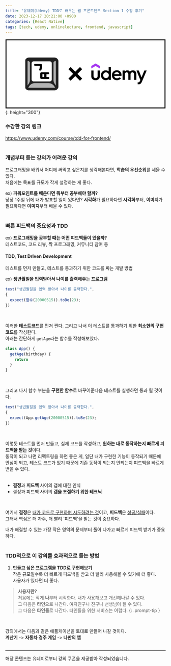 ```yaml
---
title: "유데미(Udemy) TDD로 배우는 웹 프론트엔드 Section 1 수강 후기"
date: 2023-12-17 20:21:00 +0900
categories: [React Native]
tags: [tech, udemy, onlinelecture, frontend, javascript]
---
```


![udemy-image](../../assets/img/posts/tech/udemy-image.png){: height="300"} 

### **수강한 강의 링크**
<https://www.udemy.com/course/tdd-for-frontend/>  
<br>

### **개념부터 듣는 강의가 어려운 강의**

프로그래밍을 배워서 어디에 써먹고 싶은지를 생각해본다면, **학습의 우선순위**를 세울 수 있다.  
처음에는 목표를 규모가 작게 설정하는 게 좋다.  

ex) **파워포인트를 배운다면 뭐부터 공부해야 할까?**  
당장 1주일 뒤에 내가 발표할 일이 있다면?  **시각화**가 필요하다면 **시각화**부터, **이미지**가 필요하다면 **이미지**부터 배울 수 있다.  
<br>

### **빠른 피드백의 중요성과 TDD**

ex) **프로그래밍을 공부할 때는 어떤 피드백들이 있을까?**  
테스트코드, 코드 리뷰, 짝 프로그래밍, 커뮤니티 참여 등  


#### **TDD, Test Driven Development**

테스트를 먼저 만들고, 테스트를 통과하기 위한 코드를 짜는 개발 방법  

ex) **생년월일을 입력받아서 나이를 출력해주는 프로그램**  
```javascript
test("생년월일을 입력 받아서 나이를 출력한다.", 
{
  expect(함수(20000515)).toBe(23);
})
```
<br>

이러한 **테스트코드**를 먼저 짠다. 그리고 나서 이 테스트를 통과하기 위한 **최소한의 구현 코드**를 작성한다.  
아래는 간단하게 `getAge`라는 함수를 작성해보았다.  
```javascript
class App() {
  getAge(birthday) {
    return
  }
}
```
<br>

그리고 나서 함수 부분을 **구현한 함수**로 바꾸어준다음 테스트를 실행하면 통과 될 것이다.  
```javascript
test("생년월일을 입력 받아서 나이를 출력한다.", 
{
  expect(App.getAge(20000515)).toBe(23);
})
```
<br>

이렇듯 테스트를 먼저 만들고, 실제 코드를 작성하고, **원하는 대로 동작하는지 빠르게 피드백을 받는 것**이다.  
동작이 되고 나면 리팩토링을 하면 좋은 게, 일단 내가 구현한 기능이 동작되기 때문에 안심이 되고, 테스트 코드가 있기 때문에 기존 동작이 되는지 안되는지 피드백을 빠르게 받을 수 있다.  
<br>

- **결정**과 **피드백** 사이의 갭에 대한 인식  
- 결정과 피드백 사이의 **갭을 조절하기 위한 테크닉**  
<br>

여기서 **결정**은 <u>내가 코드로 구현하며 시도하려는 것</u>이고, **피드백**은 <u>성공/실패</u>이다.  
그래서 핵심은 더 자주, 더 빨리 '피드백'을 받는 것이 중요하다.  

내가 해결할 수 있는 가장 작은 영역의 문제부터 풀어 나가고 빠르게 피드백 받기가 중요하다.  
<br>

### **TDD적으로 이 강의를 효과적으로 듣는 방법**

1. **만들고 싶은 프로그램을 TDD로 구현해보기**  
작은 규모일수록 더 빠르게 피드백을 받고 더 빨리 사용해볼 수 있기에 더 좋다.  
사용자가 있다면 더 좋다.  

> **사용자란?**  
처음에는 작게 **나**부터 시작한다. 내가 사용해보고 개선해나갈 수 있다.  
그 다음은 **타인**으로 나간다. 여자친구나 친구나 선생님이 될 수 있다.  
그 다음은 **타인들**로 나간다. 타인들을 위한 서비스는 어렵다.
{: .prompt-tip }
<br>

강의에서는 다음과 같은 애플케이션을 토대로 만들어 나갈 것이다.  
**계산기** -> **자동차 경주 게임** -> **나만의 앱**  
<br>

-----------------------------------------------
해당 콘텐츠는 유데미로부터 강의 쿠폰을 제공받아 작성되었습니다.